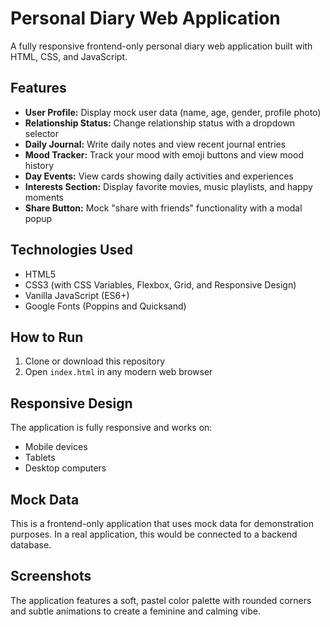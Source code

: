 # Personal Diary Web Application

A fully responsive frontend-only personal diary web application built with HTML, CSS, and JavaScript.

## Features

- **User Profile:** Display mock user data (name, age, gender, profile photo)
- **Relationship Status:** Change relationship status with a dropdown selector
- **Daily Journal:** Write daily notes and view recent journal entries
- **Mood Tracker:** Track your mood with emoji buttons and view mood history
- **Day Events:** View cards showing daily activities and experiences
- **Interests Section:** Display favorite movies, music playlists, and happy moments
- **Share Button:** Mock "share with friends" functionality with a modal popup

## Technologies Used

- HTML5
- CSS3 (with CSS Variables, Flexbox, Grid, and Responsive Design)
- Vanilla JavaScript (ES6+)
- Google Fonts (Poppins and Quicksand)

## How to Run

1. Clone or download this repository
2. Open `index.html` in any modern web browser

## Responsive Design

The application is fully responsive and works on:
- Mobile devices
- Tablets
- Desktop computers

## Mock Data

This is a frontend-only application that uses mock data for demonstration purposes. In a real application, this would be connected to a backend database.

## Screenshots

The application features a soft, pastel color palette with rounded corners and subtle animations to create a feminine and calming vibe. 
